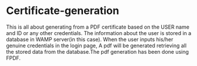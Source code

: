 # Certificate-generation
This is all about generating from a PDF certificate based on the USER name and ID or any other credentials. The information about the user is stored in a database in WAMP server(in this case). When the user inputs his/her genuine credentials in the login page, A pdf will be generated retrieving all the stored data from the database.The pdf generation has been done using FPDF.
